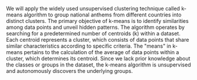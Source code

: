 
We will apply the widely used unsupervised clustering technique called k-means algorithm to group national anthems from different countries into distinct clusters. The primary objective of k-means is to identify similarities among data points and unveil hidden patterns. The algorithm operates by searching for a predetermined number of centroids (k) within a dataset. Each centroid represents a cluster, which consists of data points that share similar characteristics according to specific criteria. The "means" in k-means pertains to the calculation of the average of data points within a cluster, which determines its centroid. Since we lack prior knowledge about the classes or groups in the dataset, the k-means algorithm is unsupervised and autonomously discovers the underlying groups.